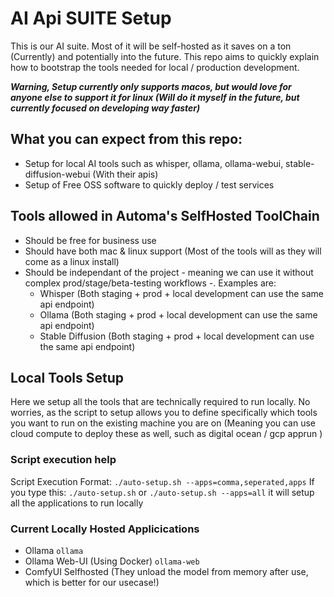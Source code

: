 # AI Api SUITE Setup
This is our AI suite. Most of it will be self-hosted as it saves on a ton (Currently) and potentially into the future. This repo aims to quickly explain how to bootstrap the tools needed for local / production development.

_**Warning, Setup currently only supports macos, but would love for anyone else to support it for linux (Will do it myself in the future, but currently focused on developing way faster)**_

## What you can expect from this repo:
- Setup for local AI tools such as whisper, ollama, ollama-webui, stable-diffusion-webui (With their apis)
- Setup of Free OSS software to quickly deploy / test services 

## Tools allowed in Automa's SelfHosted ToolChain
- Should be free for business use
- Should have both mac & linux support (Most of the tools will as they will come as a linux install)
- Should be independant of the project - meaning we can use it without complex prod/stage/beta-testing workflows -.
    Examples are:
    - Whisper (Both staging + prod + local development can use the same api endpoint)
    - Ollama (Both staging + prod + local development can use the same api endpoint)
    - Stable Diffusion (Both staging + prod + local development can use the same api endpoint) 

## Local Tools Setup
Here we setup all the tools that are technically required to run locally. No worries, as the script to setup allows you to define specifically which tools you want to run on the existing machine you are on (Meaning you can use cloud compute to deploy these as well, such as digital ocean / gcp apprun ) 

### Script execution help
Script Execution Format:
`./auto-setup.sh --apps=comma,seperated,apps`
If you type this: `./auto-setup.sh` or `./auto-setup.sh --apps=all` it will setup all the applications to run locally

### Current Locally Hosted Applicications
- Ollama `ollama`
- Ollama Web-UI (Using Docker) `ollama-web`
- ComfyUI Selfhosted (They unload the model from memory after use, which is better for our usecase!)


